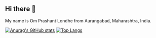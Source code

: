 ## Hi there 👋

My name is Om Prashant Londhe from Aurangabad, Maharashtra, India.

[![Anurag's GitHub stats](https://github-readme-stats.vercel.app/api?username=DevOM3&show_icons=true&theme=dark)](https://github.com/DevOM3)
[![Top Langs](https://github-readme-stats.vercel.app/api/top-langs/?username=DevOM3&layout=compact&langs_count=9)](https://github.com/DevOM3)

<!--[![willianrod's wakatime stats](https://github-readme-stats.vercel.app/api/wakatime?username=DevOM3)](https://github.com/anuraghazra/github-readme-stats)-->

<!--
**DevOM3/DevOM3** is a ✨ _special_ ✨ repository because its `README.md` (this file) appears on your GitHub profile.

Here are some ideas to get you started:

- 🔭 I’m currently working on ...
- 🌱 I’m currently learning ...
- 👯 I’m looking to collaborate on ...
- 🤔 I’m looking for help with ...
- 💬 Ask me about ...
- 📫 How to reach me: ...
- 😄 Pronouns: ...
- ⚡ Fun fact: ...
-->
